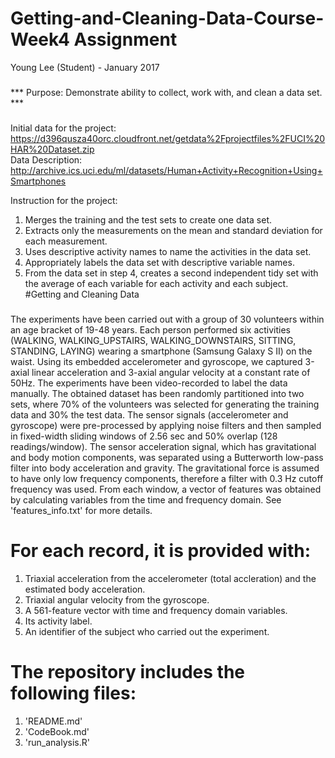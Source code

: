 # Getting-and-Cleaning-Data-Course-Week4 Assignment
Young Lee (Student) - January 2017
###
*** Purpose:  Demonstrate ability to collect, work with, and clean a data set. ***   
###
Initial data for the project:  
https://d396qusza40orc.cloudfront.net/getdata%2Fprojectfiles%2FUCI%20HAR%20Dataset.zip   
Data Description:  
http://archive.ics.uci.edu/ml/datasets/Human+Activity+Recognition+Using+Smartphones  

Instruction for the project:  
1. Merges the training and the test sets to create one data set.  
2. Extracts only the measurements on the mean and standard deviation for each measurement.  
3. Uses descriptive activity names to name the activities in the data set.  
4. Appropriately labels the data set with descriptive variable names.  
5. From the data set in step 4, creates a second independent tidy set with the average of each variable for each activity and each subject.  
#Getting and Cleaning Data
###
The experiments have been carried out with a group of 30 volunteers within an age bracket of 19-48 years. Each person performed six activities (WALKING, WALKING_UPSTAIRS, WALKING_DOWNSTAIRS, SITTING, STANDING, LAYING) wearing a smartphone (Samsung Galaxy S II) on the waist. Using its embedded accelerometer and gyroscope, we captured 3-axial linear acceleration and 3-axial angular velocity at a constant rate of 50Hz. The experiments have been video-recorded to label the data manually. The obtained dataset has been randomly partitioned into two sets, where 70% of the volunteers was selected for generating the training data and 30% the test data. 
The sensor signals (accelerometer and gyroscope) were pre-processed by applying noise filters and then sampled in fixed-width sliding windows of 2.56 sec and 50% overlap (128 readings/window). The sensor acceleration signal, which has gravitational and body motion components, was separated using a Butterworth low-pass filter into body acceleration and gravity. The gravitational force is assumed to have only low frequency components, therefore a filter with 0.3 Hz cutoff frequency was used. From each window, a vector of features was obtained by calculating variables from the time and frequency domain. See 'features_info.txt' for more details. 
###
# For each record, it is provided with:
1. Triaxial acceleration from the accelerometer (total accleration) and the estimated body acceleration.
2. Triaxial angular velocity from the gyroscope.
3. A 561-feature vector with time and frequency domain variables.
4. Its activity label.
5. An identifier of the subject who carried out the experiment.

# The repository includes the following files:
1. 'README.md'
2. 'CodeBook.md'
3. 'run_analysis.R'
